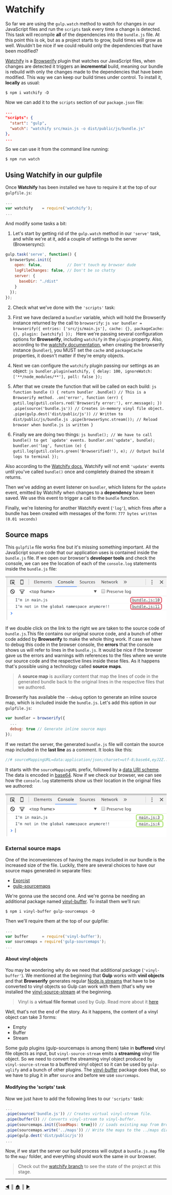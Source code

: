 # Watchify
So far we are using the `gulp.watch` method to watch for changes in our JavaScript files and run the `scripts` task every time a change is detected. This task will recompile **all** of the dependencies into the `bundle.js` file. At this point this is ok, but as a project starts to grow, build times will grow as well. Wouldn't be nice if we could rebuild only the dependencies that have been modified?

[Watchify][1] is a [Browserify][2] plugin that watches our JavaScript files, when changes are detected it triggers an **incremental** build, meaning our bundle is rebuild with only the changes made to the dependencies that have been modified. This way we can keep our build times under control. To install it, **locally** as usual:
```
$ npm i watchify -D
```

Now we can add it to the `scripts` section of our `package.json` file:
```json
...
"scripts": {
  "start": "gulp",
  "watch": "watchify src/main.js -o dist/public/js/bundle.js"
},
...
```

So we can use it from the command line running:
```
$ npm run watch
```

## Using Watchify in our gulpfile
Once **Watchify** has been installed we have to require it at the top of our `gulpfile.js`:
```js
...
var watchify    = require('watchify');
...
```

And modify some tasks a bit:

1. Let's start by getting rid of the `gulp.watch` method in our `'serve'` task, and while we're at it, add a couple of settings to the server (Browsersync):
  ```js
  gulp.task('serve', function() {
    browserSync.init({
      open: false,           // Don't touch my browser dude
      logFileChanges: false, // Don't be so chatty
      server: {
        baseDir: "./dist"
      }
    });
  });
  ```

2. Check what we've done with the `'scripts'` task:

  1. First we have declared a `bundler` variable, which will hold the Browserify instance returned by the call to `browserify`:
    ```js
    var bundler = browserify({
      entries: ['src/js/main.js'],
      cache: {},
      packageCache: {},
      plugin: [watchify]
    });
    ```
  Here we're passing several configuration options for **Browserify**, including `watchify` in the `plugin` property. Also, according to the [watchify documentation][3], when creating the browserify instance (`bundler`), you MUST set the `cache` and `packageCache` properties, it doesn't matter if they're empty objects.

  2. Next we can configure the `watchify` plugin passing our settings as an object:
    ```js
    bundler.plugin(watchify, {
      delay: 100,
      ignoreWatch: ['**/node_modules/**'],
      poll: false
    });
    ```

  3. After that we create the function that will be called on each build:
    ```js
    function bundle () {
      return bundler
        .bundle() // This is a Browserify method.
        .on('error', function (err) {
          gutil.log(gutil.colors.red('Browserify error:'), err.message);
        })
        .pipe(source('bundle.js')) // Creates in-memory vinyl file object.
        .pipe(gulp.dest('dist/public/js')) // Written to dist/public/js/bundle.js
        .pipe(browserSync.stream()); // Reload browser when bundle.js is written
    }
    ```

  4. Finally we are doing two things:
    ```js
    bundle(); // We have to call bundle() to get `update' events.
    bundler.on('update', bundle);
    bundler.on('log', function (e) {
      gutil.log(gutil.colors.green('Browserified!'), e); // Output build logs to terminal
    });
    ```

  Also according to the [Watchify docs][3], Watchify will not emit `'update'` events until you've called `bundle()` once and completely drained the stream it returns.

  Then we've adding an event listener on `bundler`, which listens for the `update` event, emitted by Watchify when changes to a **dependency** have been saved. We use this event to trigger a call to the `bundle` function.

  Finally, we're listening for another Watchify event (`'log'`), which fires after a bundle has been created with messages of the form:
    ```
    777 bytes written (0.01 seconds)
    ```

## Source maps
This `gulpfile` file works fine but it's missing something important. All the JavaScript source code that our application uses is contained inside the `bundle.js` file. If we open our browser's **developer tools** and check the console, we can see the location of each of the `console.log` statements inside the `bundle.js` file:

![with source maps](images/without_sourcemaps.png)

If we double click on the link to the right we are taken to the source code of `bundle.js`.This file contains our original source code, and a bunch of other code added by **Browserify** to make the whole thing work. If case we have to debug this code in the browser console, the **errors** that the console shows us will refer to lines in the `bundle.js`. It would be nice if the browser gave us the errors and warnings with references to the files where we wrote our source code and the respective lines inside these files. As it happens that's possible using a technology called **source maps**.

> A **source map** is auxiliary content that map the lines of code in the generated bundle back to the original lines in the respective files that we authored.

Browserify has available the `--debug` option to generate an inline source map, which is included inside the `bundle.js`. Let's add this option in our `gulpfile.js`:

```js
var bundler = browserify({
  ...
  debug: true // Generate inline source maps
});
```

If we restart the server, the generated `bundle.js` file will contain the source map included in the **last line** as a comment. It looks like this:
```js
//# sourceMappingURL=data:application/json;charset=utf-8;base64,eyJ2Z....
```

It starts with the `sourceMappingURL` prefix, followed by a [data URI scheme][4]. The data is encoded in [base64][5]. Now if we check our browser, we can see how the `console.log` statements show us their location in the original files we authored:

![with source maps](images/with_sourcemaps.png)


### External source maps
One of the inconveniences of having the maps included in our bundle is the increased size of the file. Luckily, there are several choices to have our source maps generated in separate files:

* [Exorcist][6]
* [gulp-sourcemaps][7]

We're gonna use the second one. And we're gonna be needing an additional package named [vinyl-buffer][8]. To install them we'll run:
```
$ npm i vinyl-buffer gulp-sourcemaps -D
```

Then we'll require them at the top of our gulpfile:
```js
...
var buffer      = require('vinyl-buffer');
var sourcemaps = require('gulp-sourcemaps');
...
```

#### About vinyl objects
You may be wondering why do we need that additional package (`'vinyl-buffer'`). We mentioned at the beginning that **Gulp** works with **vinil objects** and that **Browserify** generates regular [Node.js streams][9] that have to be converted to vinyl objects so Gulp can work with them (that's why we installed the [vinyl-source-stream][10] at the beginning.

> Vinyl is a **virtual file format** used by Gulp. Read more about it [here][11]

Well, that's not the end of the story. As it happens, the content of a vinyl object can take 3 forms:

* Empty
* Buffer
* Stream

Some gulp plugins (gulp-sourcemaps is among them) take in **buffered** vinyl file objects as input, but `vinyl-source-stream` emits a **streaming** vinyl file object. So we need to convert the streaming vinyl object produced by `vinyl-source-stream` to a buffered vinyl object so it can be used by `gulp-uglify` and a bunch of other plugins. The [vinyl-buffer][8] package does that, so we have to plug it in after `source` and before we use `sourcemaps`.

#### Modifying the 'scripts' task
Now we just have to add the following lines to our `'scripts'` task:
```js
...
.pipe(source('bundle.js')) // Creates virtual vinyl-stream file.
.pipe(buffer()) // Converts vinyl-stream to vinyl-buffer.
.pipe(sourcemaps.init({loadMaps: true})) // Loads existing map from Browserify.
.pipe(sourcemaps.write('../maps')) // Write the maps to the ../maps directory.
.pipe(gulp.dest('dist/public/js'))
...
```

Now, if we start the server our build process will output a `bundle.js.map` file to the `map/` folder, and everything should work the same in our browser.


> Check out the [watchify branch][12] to see the state of the project at this stage.

---
[:arrow_backward:][back] ║ [:house:][home] ║ [:arrow_forward:][next]

<!-- navigation -->
[home]: ../README.md
[back]: browserify.md
[next]: #


<!-- links -->
[1]: https://github.com/substack/watchify
[2]: http://browserify.org/
[3]: https://github.com/substack/watchify#watchifyb-opts
[4]: https://en.wikipedia.org/wiki/Data_URI_scheme
[5]: https://en.wikipedia.org/wiki/Base64
[6]: https://www.npmjs.com/package/exorcist
[7]: https://www.npmjs.com/package/gulp-sourcemaps
[8]: https://www.npmjs.com/package/vinyl-buffer
[9]: https://nodejs.org/api/stream.html
[10]: https://www.npmjs.com/package/vinyl-source-stream
[11]: https://github.com/gulpjs/vinyl
[12]: https://github.com/lifeBalance/playground-js/tree/watchify
